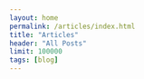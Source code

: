 ```yaml
---
layout: home
permalink: /articles/index.html
title: "Articles"
header: "All Posts"
limit: 100000
tags: [blog]
---
```

